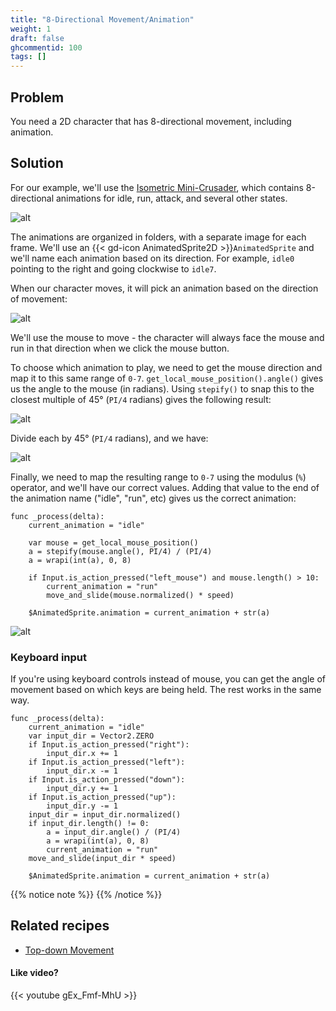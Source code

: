 ```yaml
---
title: "8-Directional Movement/Animation"
weight: 1
draft: false
ghcommentid: 100
tags: []
---
```


## Problem

You need a 2D character that has 8-directional movement, including animation.

## Solution

For our example, we'll use the [Isometric Mini-Crusader](https://remos.itch.io/mini-crusader), which contains 8-directional animations for idle, run, attack, and several other states.

![alt](/godot_recipes/img/8_direction_01.gif)

The animations are organized in folders, with a separate image for each frame. We'll use an {{< gd-icon AnimatedSprite2D >}}`AnimatedSprite` and we'll name each animation based on its direction. For example, `idle0` pointing to the right and going clockwise to `idle7`.

When our character moves, it will pick an animation based on the direction of movement:

![alt](/godot_recipes/img/8_direction_03w.png)

We'll use the mouse to move - the character will always face the mouse and run in that direction when we click the mouse button.

To choose which animation to play, we need to get the mouse direction and map it to this same range of `0-7`. `get_local_mouse_position().angle()` gives us the angle to the mouse (in radians). Using `stepify()` to snap this to the closest multiple of 45° (`PI/4` radians) gives the following result:

![alt](/godot_recipes/img/8_direction_04w.png)

Divide each by 45° (`PI/4` radians), and we have:

![alt](/godot_recipes/img/8_direction_02w.png)

Finally, we need to map the resulting range to `0-7` using the modulus (`%`) operator, and we'll have our correct values. Adding that value to the end of the animation name ("idle", "run", etc) gives us the correct animation:

```gdscript
func _process(delta):
    current_animation = "idle"

    var mouse = get_local_mouse_position()
    a = stepify(mouse.angle(), PI/4) / (PI/4)
    a = wrapi(int(a), 0, 8)

    if Input.is_action_pressed("left_mouse") and mouse.length() > 10:
        current_animation = "run"
        move_and_slide(mouse.normalized() * speed)

    $AnimatedSprite.animation = current_animation + str(a)
```

![alt](/godot_recipes/img/8_direction_05.gif)

### Keyboard input

If you're using keyboard controls instead of mouse, you can get the angle of movement based on which keys are being held. The rest works in the same way.

```gdscript
func _process(delta):
    current_animation = "idle"
    var input_dir = Vector2.ZERO
    if Input.is_action_pressed("right"):
        input_dir.x += 1
    if Input.is_action_pressed("left"):
        input_dir.x -= 1
    if Input.is_action_pressed("down"):
        input_dir.y += 1
    if Input.is_action_pressed("up"):
        input_dir.y -= 1
    input_dir = input_dir.normalized()
    if input_dir.length() != 0:
        a = input_dir.angle() / (PI/4)
        a = wrapi(int(a), 0, 8)
        current_animation = "run"
    move_and_slide(input_dir * speed)

    $AnimatedSprite.animation = current_animation + str(a)
```

{{% notice note %}}
{{% /notice %}}

## Related recipes

- [Top-down Movement](/godot_recipes/2d/topdown_movement/)

#### Like video?

{{< youtube gEx_Fmf-MhU >}}